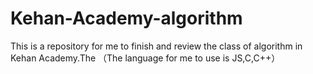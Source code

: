 # Kehan-Academy-algorithm
This is a repository for me to finish and review the class of algorithm in Kehan Academy.The
（The language for me to use is JS,C,C++）
